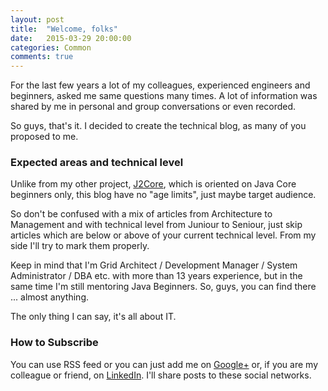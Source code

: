 ```yaml
---
layout: post
title:  "Welcome, folks"
date:   2015-03-29 20:00:00
categories: Common
comments: true
---
```


For the last few years a lot of my colleagues, experienced engineers and beginners, asked me same questions many times.
A lot of information was shared by me in personal and group conversations or even recorded.

So guys, that's it. I decided to create the technical blog, as many of you proposed to me.

### Expected areas and technical level

Unlike from my other project, [J2Core](https://j2core.com/), which is oriented on Java Core beginners only, this blog have no "age limits", just maybe target audience.

So don't be confused with a mix of articles from Architecture to Management and with technical level from Juniour to Seniour, just skip articles which are below or above of your current technical level. From my side I'll try to mark them properly.

Keep in mind that I'm Grid Architect / Development Manager / System Administrator / DBA etc. with more than 13 years experience, but in the same time I'm still mentoring Java Beginners. So, guys, you can find there ... almost anything.

The only thing I can say, it's all about IT.

### How to Subscribe

You can use RSS feed or you can just add me on [Google+](http://plus.google.com/109421189749606131821) or, if you are my colleague or friend, on [LinkedIn](https://www.linkedin.com/in/sotnikdv). I'll share posts to these social networks.